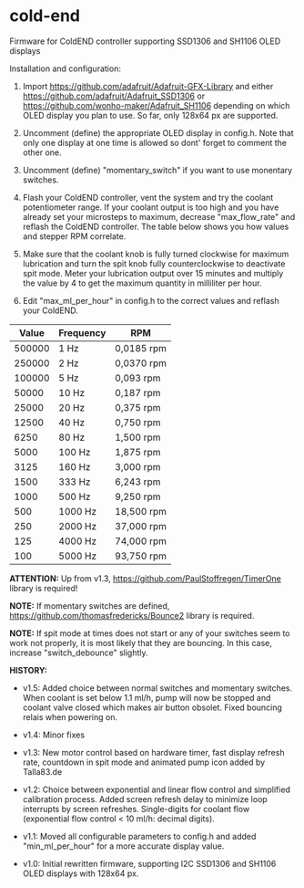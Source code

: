# cold-end
Firmware for ColdEND controller supporting SSD1306 and SH1106 OLED displays

Installation and configuration:

1) Import https://github.com/adafruit/Adafruit-GFX-Library and either
   https://github.com/adafruit/Adafruit_SSD1306 or https://github.com/wonho-maker/Adafruit_SH1106
   depending on which OLED display you plan to use. So far, only 128x64 px are supported.

2) Uncomment (define) the appropriate OLED display in config.h. Note that only one display
   at one time is allowed so dont' forget to comment the other one.

3) Uncomment (define) "momentary_switch" if you want to use monentary switches.

4) Flash your ColdEND controller, vent the system and try the coolant potentiometer range.
   If your coolant output is too high and you have already set your microsteps to maximum,
   decrease "max_flow_rate" and reflash the ColdEND controller. The table below shows you
   how values and stepper RPM correlate.

5) Make sure that the coolant knob is fully turned clockwise for maximum lubrication and turn
   the spit knob fully counterclockwise to deactivate spit mode. Meter your lubrication output
   over 15 minutes and multiply the value by 4 to get the maximum quantity in milliliter per hour.

6) Edit "max_ml_per_hour" in config.h to the correct values and reflash your ColdEND.


Value | Frequency | RPM
------|-----------|----
500000 |     1 Hz |  0,0185 rpm
250000 |     2 Hz |  0,0370 rpm
100000 |     5 Hz |  0,093 rpm
 50000 |    10 Hz |  0,187 rpm
 25000 |    20 Hz |  0,375 rpm
 12500 |    40 Hz |  0,750 rpm
  6250 |    80 Hz |  1,500 rpm
  5000 |   100 Hz |  1,875 rpm
  3125 |   160 Hz |  3,000 rpm
  1500 |   333 Hz |  6,243 rpm
  1000 |   500 Hz |  9,250 rpm
   500 |  1000 Hz | 18,500 rpm
   250 |  2000 Hz | 37,000 rpm
   125 |  4000 Hz | 74,000 rpm
   100 |  5000 Hz | 93,750 rpm


**ATTENTION:** Up from v1.3, https://github.com/PaulStoffregen/TimerOne library is required!

**NOTE:** If momentary switches are defined, https://github.com/thomasfredericks/Bounce2 library is required.

**NOTE:** If spit mode at times does not start or any of your switches seem to work not properly,
it is most likely that they are bouncing. In this case, increase "switch_debounce" slightly.


**HISTORY:**

- v1.5: Added choice between normal switches and momentary switches.
        When coolant is set below 1.1 ml/h, pump will now be stopped and coolant valve closed
        which makes air button obsolet. Fixed bouncing relais when powering on.

- v1.4: Minor fixes

- v1.3: New motor control based on hardware timer, fast display refresh rate, countdown in spit mode
        and animated pump icon added by Talla83.de

- v1.2: Choice between exponential and linear flow control and simplified calibration process.
        Added screen refresh delay to minimize loop interrupts by screen refreshes.
        Single-digits for coolant flow (exponential flow control < 10 ml/h: decimal digits).

- v1.1: Moved all configurable parameters to config.h and added "min_ml_per_hour" for a more accurate display value.

- v1.0: Initial rewritten firmware, supporting I2C SSD1306 and SH1106 OLED displays with 128x64 px.
